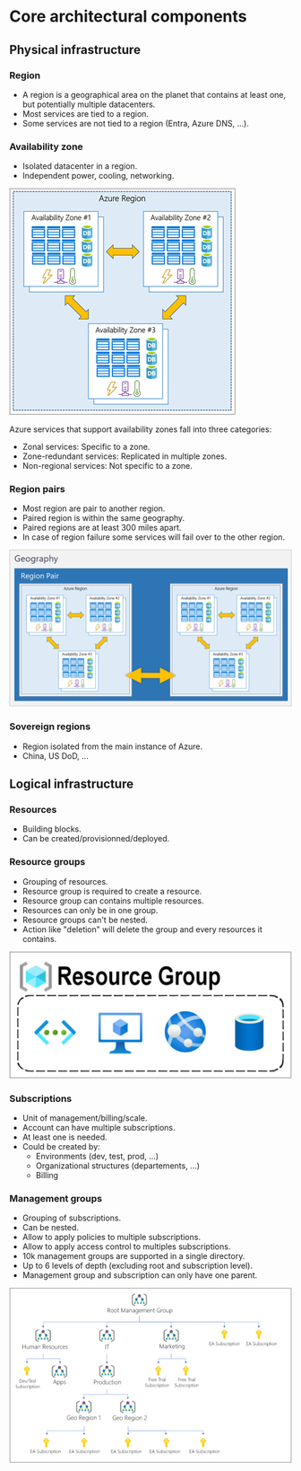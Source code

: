 # Core architectural components

## Physical infrastructure
### Region

- A region is a geographical area on the planet that contains at least one, but potentially multiple datacenters.
- Most services are tied to a region.
- Some services are not tied to a region (Entra, Azure DNS, ...).

### Availability zone
- Isolated datacenter in a region.
- Independent power, cooling, networking.

![Availability zones](img/availability-zones.png)

Azure services that support availability zones fall into three categories:

- Zonal services: Specific to a zone.
- Zone-redundant services: Replicated in multiple zones.
- Non-regional services: Not specific to a zone.

### Region pairs

- Most region are pair to another region.
- Paired region is within the same geography.
- Paired regions are at least 300 miles apart.
- In case of region failure some services will fail over to the other region.

![Pairs](img/pair.png)

### Sovereign regions

- Region isolated from the main instance of Azure.
- China, US DoD, ...

## Logical infrastructure

### Resources
- Building blocks.
- Can be created/provisionned/deployed.

### Resource groups
- Grouping of resources.
- Resource group is required to create a resource.
- Resource group can contains multiple resources.
- Resources can only be in one group.
- Resource groups can't be nested.
- Action like "deletion" will delete the group and every resources it contains.


![Pairs](img/resource-group.png)

### Subscriptions

- Unit of management/billing/scale.
- Account can have multiple subscriptions.
- At least one is needed.
- Could be created by:
   - Environments (dev, test, prod, ...)
   - Organizational structures (departements, ...)
   - Billing

### Management groups
- Grouping of subscriptions.
- Can be nested.
- Allow to apply policies to multiple subscriptions.
- Allow to apply access control to multiples subscriptions.
- 10k management groups are supported in a single directory.
- Up to 6 levels of depth (excluding root and subscription level).
- Management group and subscription can only have one parent.

![Management groups](img/management-groups.png)
